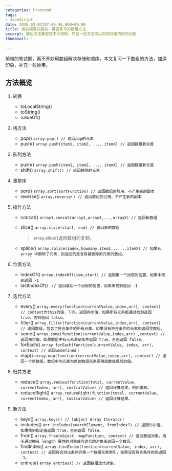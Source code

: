 ```yaml
---
categories: Frontend
tags:
- JavaScript
date: 2020-03-03T07:06:46.000+00:00
title: 做前端笔试题前，需要复习的数组方法
excerpt: 数组方法兼容性不尽相同，而且一些方法可以实现非常巧妙的功能
thumbnail: ''

---
```

前端的笔试题，离不开妙用数组解决存储和顺序，本文复习一下数组的方法，加深印象，补充一些妙用。

## 方法概览

1. 转换
	- toLocalString()
    - toString()
    - valueOf()
    
2. 栈方法
	- pop() `array.pop() // 返回pop的元素`
    - push() `array.push(item1, item2, ..., itemX) // 返回数组新长度`
    
3. 队列方法
	- push() `array.push(item1, item2, ..., itemX) // 返回数组新长度`
    - shift() `array.shift() // 返回移除的元素`
    
4. 重排序
	- sort() `array.sort(sortFunction) // 返回数组的引用，不产生新的副本`
    - reverse() `array.reverse() // 返回数组的引用，不产生新的副本`
    
5. 操作方法
	- concat() `array1.concat(array2,array3,...,arrayX) // 返回新数组`
    - slice() `array.slice(start, end) // 返回新的数组`
    
      > array.slice()返回数组的复制。
        
    - splice() `array.splice(index,howmany,item1,.....,itemX) // 如果从 array 中删除了元素，则返回的是含有被删除的元素的数组。`

6. 位置方法
	- indexOf() `array.indexOf(item,start) // 返回第一个出现的位置，如果未找到返回 -1`
    - lastIndexOf() ` // 返回最后一个出现的位置，如果未找到返回 -1`
    
7. 迭代方法
	- every() `array.every(function(currentValue,index,arr), context) // context为this的值，下同。返回布尔值，如果所有元素都通过检测返回 true，否则返回 false。`
    - filter() `array.filter(function(currentValue,index,arr), context) // 返回数组，包含了符合条件的所有元素。如果没有符合条件的元素则返回空数组。`
    - some() `array.some(function(currentValue,index,arr) ,context) // 返回布尔值。如果数组中有元素满足条件返回 true，否则返回 false。`
    - forEach() `array.forEach(function(currentValue, index, arr), context) // 返回undefined！`
    - map() `array.map(function(currentValue,index,arr), context) // 返回一个新数组，数组中的元素为原始数组元素调用函数处理后的值。`
    
8. 归并方法
	- reduce() `array.reduce(function(total, currentValue, currentIndex, arr), initialValue) // 返回计算结果，例如求和。`
    - reduceRight() `array.reduceRight(function(total, currentValue, currentIndex, arr), initialValue) // 返回计算结果。`
    
9. 新方法
	- keys() `array.keys() // [object Array Iterator]`
    - includes() `arr.includes(searchElement, fromIndex?) // 返回布尔值。如果找到指定值返回 true，否则返回 false。`
    - from() `array.from(object, mapFunction, context) // 返回数组对象。用于通过拥有 length 属性的对象或可迭代的对象来返回一个数组。`
    - findIndex() `array.findIndex(function(currentValue, index, arr), context) // 返回符合测试条件的第一个数组元素索引，如果没有符合条件的则返回 -1。` 
    - entires() `array.entries() // 返回数组迭代对象。`